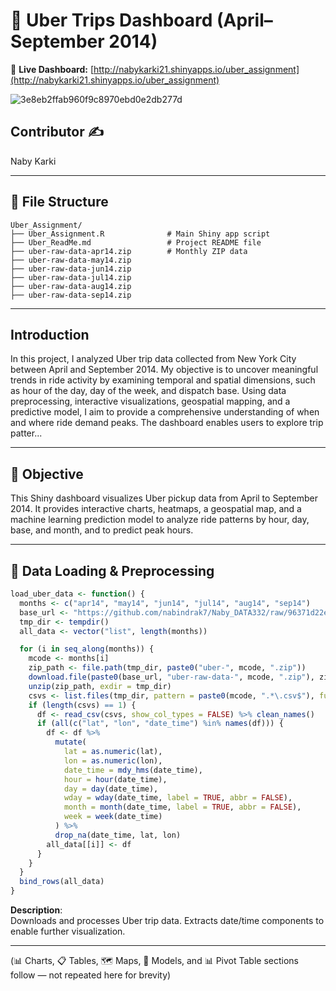 
# 🚕 Uber Trips Dashboard (April–September 2014)

🔗 **Live Dashboard:** [http://nabykarki21.shinyapps.io/uber_assignment](http://nabykarki21.shinyapps.io/uber_assignment)

![3e8eb2ffab960f9c8970ebd0e2db277d](https://github.com/user-attachments/assets/57dcc64e-3a59-4804-bde3-b576db18dc82)

## Contributor ✍️  
Naby Karki

---

## 📁 File Structure

```
Uber_Assignment/
├── Uber_Assignment.R              # Main Shiny app script
├── Uber_ReadMe.md                 # Project README file
├── uber-raw-data-apr14.zip        # Monthly ZIP data
├── uber-raw-data-may14.zip
├── uber-raw-data-jun14.zip
├── uber-raw-data-jul14.zip
├── uber-raw-data-aug14.zip
├── uber-raw-data-sep14.zip
```

---

## Introduction  
In this project, I analyzed Uber trip data collected from New York City between April and September 2014. My objective is to uncover meaningful trends in ride activity by examining temporal and spatial dimensions, such as hour of the day, day of the week, and dispatch base. Using data preprocessing, interactive visualizations, geospatial mapping, and a predictive model, I aim to provide a comprehensive understanding of when and where ride demand peaks. The dashboard enables users to explore trip patter...

---

## 📌 Objective

This Shiny dashboard visualizes Uber pickup data from April to September 2014. It provides interactive charts, heatmaps, a geospatial map, and a machine learning prediction model to analyze ride patterns by hour, day, base, and month, and to predict peak hours.

---

## 📁 Data Loading & Preprocessing

```r
load_uber_data <- function() {
  months <- c("apr14", "may14", "jun14", "jul14", "aug14", "sep14")
  base_url <- "https://github.com/nabindrak7/Naby_DATA332/raw/96371d22ee71ad11a0b910912c19002ebbb0be86/Uber_Assignment/"
  tmp_dir <- tempdir()
  all_data <- vector("list", length(months))

  for (i in seq_along(months)) {
    mcode <- months[i]
    zip_path <- file.path(tmp_dir, paste0("uber-", mcode, ".zip"))
    download.file(paste0(base_url, "uber-raw-data-", mcode, ".zip"), zip_path, mode = "wb")
    unzip(zip_path, exdir = tmp_dir)
    csvs <- list.files(tmp_dir, pattern = paste0(mcode, ".*\.csv$"), full.names = TRUE)
    if (length(csvs) == 1) {
      df <- read_csv(csvs, show_col_types = FALSE) %>% clean_names()
      if (all(c("lat", "lon", "date_time") %in% names(df))) {
        df <- df %>%
          mutate(
            lat = as.numeric(lat),
            lon = as.numeric(lon),
            date_time = mdy_hms(date_time),
            hour = hour(date_time),
            day = day(date_time),
            wday = wday(date_time, label = TRUE, abbr = FALSE),
            month = month(date_time, label = TRUE, abbr = FALSE),
            week = week(date_time)
          ) %>%
          drop_na(date_time, lat, lon)
        all_data[[i]] <- df
      }
    }
  }
  bind_rows(all_data)
}
```

**Description**:  
Downloads and processes Uber trip data. Extracts date/time components to enable further visualization.

---

(📊 Charts, 📋 Tables, 🗺️ Maps, 🌲 Models, and 📊 Pivot Table sections follow — not repeated here for brevity)
